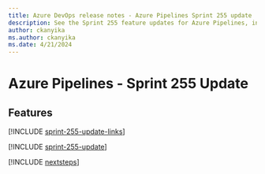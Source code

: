 ```yaml
---
title: Azure DevOps release notes - Azure Pipelines Sprint 255 update
description: See the Sprint 255 feature updates for Azure Pipelines, including next steps.
author: ckanyika
ms.author: ckanyika
ms.date: 4/21/2024
---
```


# Azure Pipelines - Sprint 255 Update

## Features

[!INCLUDE [sprint-255-update-links](../includes/pipelines/sprint-255-update-links.md)]

[!INCLUDE [sprint-255-update](../includes/pipelines/sprint-255-update.md)]

[!INCLUDE [nextsteps](../includes/nextsteps.md)]